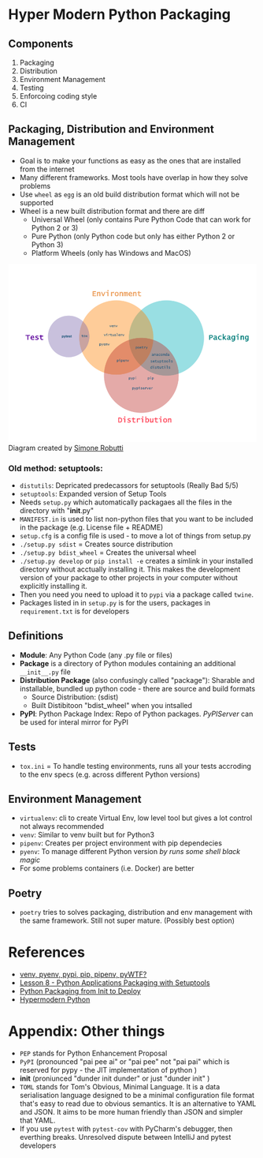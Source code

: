 # Hyper Modern Python Packaging 
 
## Components

1. Packaging 
2. Distribution
3. Environment Management 
4. Testing
5. Enforcoing coding style 
6. CI


## Packaging, Distribution and Environment Management
* Goal is to make your functions as easy as the ones that are installed from the internet 
* Many different frameworks. Most tools have overlap in how they solve problems
* Use `wheel` as `egg` is an old build distribution format which will not be supported 
* Wheel is a new built distribution format and there are diff
    * Universal Wheel (only contains Pure Python Code that can work for Python 2 or 3)
    * Pure Python (only Python code but only has either Python 2 or Python 3)
    * Platform Wheels (only has Windows and MacOS)

![](assets/pyWTF_venv_diagram.png)
Diagram created by [Simone Robutti](https://chobeat.github.io/pywtf-slides/#15)


### Old method: setuptools: 
* `distutils`: Depricated predecassors for setuptools (Really Bad 5/5)
* `setuptools`: Expanded version of Setup Tools 
* Needs `setup.py` which automatically packagaes all the files in the directory with "__init__.py" 
* `MANIFEST.in` is used to list non-python files that you want to be included in the package (e.g. License file + README)
* `setup.cfg` is a config file is used - to move a lot of things from setup.py 
* `./setup.py sdist` = Creates source distribution
* `./setup.py bdist_wheel` = Creates the universal wheel 
* `./setup.py develop` or  `pip install -e` creates a simlink in your installed directory without acctually installing it. This makes the development version of your package to other projects in your computer without explicitly installing it.
* Then you need you need to upload it to `pypi` via a package called `twine`. 
* Packages listed in in `setup.py` is for the users, packages in `requirement.txt` is for developers 

## Definitions
* **Module**: Any Python Code (any .py file or files)
* **Package** is a directory of Python modules containing an additional `__init__.py` file
* **Distribution Package** (also confusingly called "package"): Sharable and installable, bundled up python code - there are source and build formats
    * Source Distribution: (sdist) 
    * Built Distibitoon "bdist_wheel" when you intsalled 
* **PyPI**: Python Package Index: Repo of Python packages. *PyPIServer* can be used for interal mirror for PyPI 


## Tests 
* `tox.ini` = To handle testing environments, runs all your tests accroding to the env specs (e.g. across different Python versions)


## Environment Management
* `virtualenv`: cli to create Virtual Env, low level tool but gives a lot control not always recommended 
* `venv`: Similar to venv built but for Python3 
* `pipenv`: Creates per project environment with pip dependecies 
* `pyenv`: To manage different Python version *by runs some shell black magic*
* For some problems containers (i.e. Docker) are better

## Poetry 
* `poetry` tries to solves packaging, distribution and env management with the same framework. Still not super mature. (Possibly best option)

# References
* [venv, pyenv, pypi, pip, pipenv, pyWTF?](https://www.youtube.com/watch?v=-C8uVImkTQg)
* [Lesson 8 - Python Applications Packaging with Setuptools](https://www.youtube.com/watch?v=wCGsLqHOT2I)
* [Python Packaging from Init to Deploy](https://www.youtube.com/watch?v=4fzAMdLKC5k)
* [Hypermodern Python](https://cjolowicz.github.io/posts/hypermodern-python-01-setup/)

# Appendix: Other things
* `PEP` stands for Python Enhancement Proposal 
* `PyPI` (pronounced "pai pee ai" or "pai pee" not "pai pai" which is reserved for pypy - the JIT implementation of python )
* __init__ (proniunced "dunder init dunder" or just "dunder init" )
* `TOML` stands for Tom's Obvious, Minimal Language. It is a data serialisation language designed to be a minimal configuration file format that's easy to read due to obvious semantics. It is an alternative to YAML and JSON. It aims to be more human friendly than JSON and simpler that YAML.
* If you use `pytest` with `pytest-cov` with PyCharm's debugger, then everthing breaks. Unresolved dispute between IntelliJ and pytest developers 


